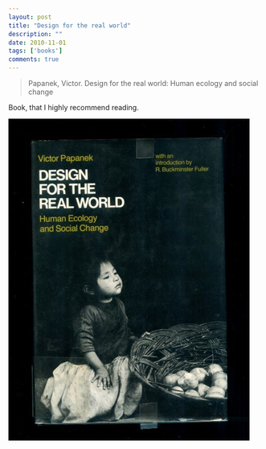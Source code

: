 ```yaml
---
layout: post
title: "Design for the real world"
description: ""
date: 2010-11-01
tags: ['books']
comments: true
---
```


> Papanek, Victor. Design for the real world: Human ecology and social change

Book, that I highly recommend reading.

![Design for the real world](/images/aquvbok1scdsjq_small.jpg)
